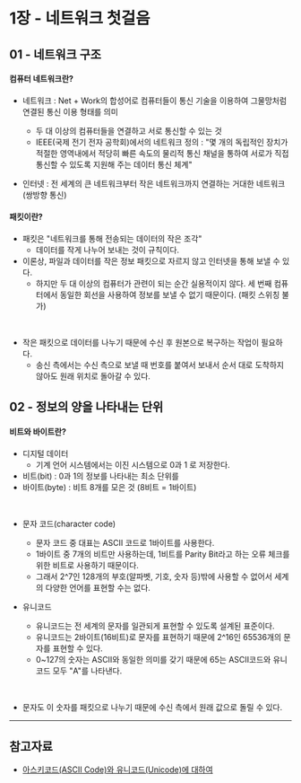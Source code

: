 # 1장 - 네트워크 첫걸음

## 01 - 네트워크 구조

#### 컴퓨터 네트워크란?

- 네트워크 : Net + Work의 합성어로 컴퓨터들이 통신 기술을 이용하여 그물망처럼 연결된 통신 이용 형태를 의미

  - 두 대 이상의 컴퓨터들을 연결하고 서로 통신할 수 있는 것
  - IEEE(국제 전기 전자 공학회)에서의 네트워크 정의 : "몇 개의 독립적인 장치가 적절한 영역내에서 적당히 빠른 속도의 물리적 통신 채널을 통하여 서로가 직접 통신할 수 있도록 지원해 주는 데이터 통신 체계"

- 인터넷 : 전 세계의 큰 네트워크부터 작은 네트워크까지 연결하는 거대한 네트워크 (쌍방향 통신)

#### 패킷이란?

- 패킷은 "네트워크를 통해 전송되는 데이터의 작은 조각"
  - 데이터를 작게 나누어 보내는 것이 규칙이다.
- 이론상, 파일과 데이터를 작은 정보 패킷으로 자르지 않고 인터넷을 통해 보낼 수 있다.
  - 하지만 두 대 이상의 컴퓨터가 관련이 되는 순간 실용적이지 않다. 세 번째 컴퓨터에서 동일한 회선을 사용하여 정보를 보낼 수 없기 때문이다. (패킷 스위칭 불가)

<br />

- 작은 패킷으로 데이터를 나누기 때문에 수신 후 원본으로 복구하는 작업이 필요하다.
  - 송신 측에서는 수신 측으로 보낼 때 번호를 붙여서 보내서 순서 대로 도착하지 않아도 원래 위치로 돌아갈 수 있다.

## 02 - 정보의 양을 나타내는 단위

#### 비트와 바이트란?

- 디지털 데이터
  - 기계 언어 시스템에서는 이진 시스템으로 0과 1 로 저장한다.
- 비트(bit) : 0과 1의 정보를 나타내는 최소 단위를
- 바이트(byte) : 비트 8개를 모은 것 (8비트 = 1바이트)

<br />

- 문자 코드(character code)

  - 문자 코드 중 대표는 ASCII 코드로 1바이트를 사용한다.
  - 1바이트 중 7개의 비트만 사용하는데, 1비트를 Parity Bit라고 하는 오류 체크를 위한 비트로 사용하기 때문이다.
  - 그래서 2^7인 128개의 부호(알파벳, 기호, 숫자 등)밖에 사용할 수 없어서 세계의 다양한 언어를 표현할 수는 없다.

- 유니코드
  - 유니코드는 전 세계의 문자를 일관되게 표현할 수 있도록 설계된 표준이다.
  - 유니코드는 2바이트(16비트)로 문자를 표현하기 때문에 2^16인 65536개의 문자를 표현할 수 있다.
  - 0~127의 숫자는 ASCII와 동일한 의미를 갖기 때문에 65는 ASCII코드와 유니코드 모두 "A"를 나타낸다.

<br />

- 문자도 이 숫자를 패킷으로 나누기 때문에 수신 측에서 원래 값으로 돌릴 수 있다.

---

## 참고자료

- [아스키코드(ASCII Code)와 유니코드(Unicode)에 대하여](https://code-lab1.tistory.com/233)
